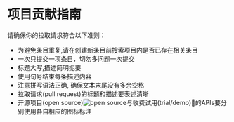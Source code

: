 
# 项目贡献指南

请确保你的拉取请求符合以下准则：

- 为避免条目重复,请在创建新条目前搜索项目内是否已存在相关条目
- 一次只提交一项条目，切勿多问题一次提交
- 标题大写,描述简明扼要
- 使用句号结束每条描述内容
- 注意拼写语法正确, 确保文本末尾没有多余空格
- 拉取请求(pull request)的标题和描述要表述清晰
- 开源项目(open source)![open source](../opensource.png)与收费试用(trial/demo)💸的APIs要分别使用各自相应的图标标注
